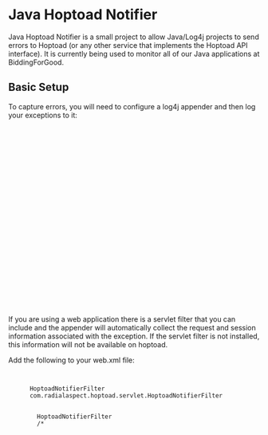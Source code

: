 # Java Hoptoad Notifier

Java Hoptoad Notifier is a small project to allow Java/Log4j projects to send errors to Hoptoad (or any other service that implements the Hoptoad API interface). It is currently being used to monitor all of our Java applications at BiddingForGood.

## Basic Setup

To capture errors, you will need to configure a log4j appender and then log your exceptions to it:

<pre><code>
<appender name="HOPTOAD" class="com.radialaspect.hoptoad.HoptoadAppender">
  
  <!-- optional url - specify this if you wish to use a service besides hoptoad
    <param name="url" value="" />
  -->

  <!-- enter your hoptoad api key  -->
	<param name="api_key" value="<your api key here>" />

  <!-- enter your hoptoad api key  -->
	<param name="env" value="< development|production >" />

	<!-- if your hoptoad account supports SSL, then set this to true -->
	<param name="ssl" value="true" />
	
	<!-- filter out any exceptions in the following packages -->
	<filter class="com.radialaspect.hoptoad.PackageFilter">
		<param name="packageNames" value="org.jboss, org.apache.catalina, org.apache.commons.fileupload" />
	</filter>

	<!-- for more generic exceptions, you can filter out specific exceptions my message -->
	<filter class="com.radialaspect.hoptoad.RegexFilter">
		<param name="className" value="org.apache.catalina.core.ApplicationDispatcher" />
		<param name="pattern" value="ServletException: Original SevletResponse or wrapped.*" />
	</filter>

</appender>
</code></pre>

If you are using a web application there is a servlet filter that you can include and the appender will automatically collect the request and session information associated with the exception. If the servlet filter is not installed, this information will not be available on hoptoad.

Add the following to your web.xml file:

<pre><code>
  <filter>
      <filter-name>HoptoadNotifierFilter</filter-name>
      <filter-class>com.radialaspect.hoptoad.servlet.HoptoadNotifierFilter</filter-class>
  </filter>
	<filter-mapping>
		<filter-name>HoptoadNotifierFilter</filter-name>
		<url-pattern>/*</url-pattern>
	</filter-mapping>
</code></pre>
